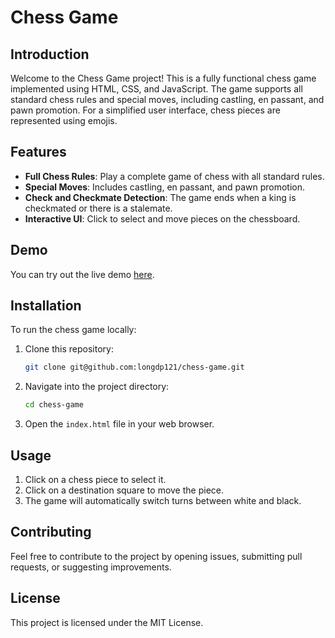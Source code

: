 # Chess Game

## Introduction

Welcome to the Chess Game project! This is a fully functional chess game implemented using HTML, CSS, and JavaScript. The game supports all standard chess rules and special moves, including castling, en passant, and pawn promotion. For a simplified user interface, chess pieces are represented using emojis.

## Features

- **Full Chess Rules**: Play a complete game of chess with all standard rules.
- **Special Moves**: Includes castling, en passant, and pawn promotion.
- **Check and Checkmate Detection**: The game ends when a king is checkmated or there is a stalemate.
- **Interactive UI**: Click to select and move pieces on the chessboard.

## Demo

You can try out the live demo [here](https://chess-game-chi-lemon.vercel.app/).

## Installation

To run the chess game locally:

1. Clone this repository:
   ```sh
   git clone git@github.com:longdp121/chess-game.git
   ```

2. Navigate into the project directory:
   ```sh
   cd chess-game
   ```

3. Open the `index.html` file in your web browser.

## Usage

1. Click on a chess piece to select it.
2. Click on a destination square to move the piece.
3. The game will automatically switch turns between white and black.

## Contributing

Feel free to contribute to the project by opening issues, submitting pull requests, or suggesting improvements.

## License

This project is licensed under the MIT License.